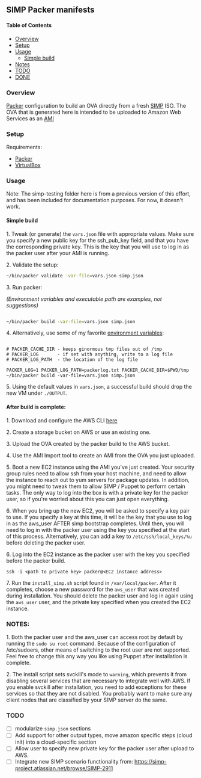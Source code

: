 ## SIMP Packer manifests

#### Table of Contents

* [Overview](#overview)
* [Setup](#setup)
* [Usage](#usage)
	* [Simple build](#simple-build)
* [Notes](#notes)
* [TODO](#todo)
* [DONE](#done)

### Overview

[Packer](https://packer.io) configuration to build an OVA directly from a fresh [SIMP](https://github.com/NationalSecurityAgency/SIMP) ISO. The OVA that is generated here is intended to be uploaded to Amazon Web Services as an [AMI](http://docs.aws.amazon.com/AWSEC2/latest/UserGuide/AMIs.html)

### Setup

Requirements:
  - [Packer](https://www.packer.io/downloads.html)
  - [VirtualBox](https://www.virtualbox.org/wiki/Downloads)

### Usage

Note: The simp-testing folder here is from a previous version of this effort, and has been included for documentation purposes. For now, it doesn't work.

#### Simple build

1\. Tweak (or generate) the `vars.json` file with appropriate values. Make sure you specify a new public key for the ssh_pub_key field, and that you have the corresponding private key. This is the key that you will use to log in as the packer user after your AMI is running.

2\. Validate the setup:

```sh
~/bin/packer validate -var-file=vars.json simp.json
```

3\. Run packer:

_(Environment variables and executable path are examples, not suggestions)_

```sh

~/bin/packer build -var-file=vars.json simp.json

```
4\. Alternatively, use some of my favorite [environment variables](https://www.packer.io/docs/other/environmental-variables.html):
```

# PACKER_CACHE_DIR - keeps ginormous tmp files out of /tmp
# PACKER_LOG       - if set with anything, write to a log file
# PACKER_LOG_PATH  - the location of the log file

PACKER_LOG=1 PACKER_LOG_PATH=packerlog.txt PACKER_CACHE_DIR=$PWD/tmp  ~/bin/packer build -var-file=vars.json simp.json
```

5\. Using the default values in `vars.json`, a successful build should drop the new VM under `./OUTPUT`.

#### After build is complete:

1\. Download and configure the AWS CLI [here](http://docs.aws.amazon.com/cli/latest/userguide/cli-chap-getting-set-up.html)

2\. Create a storage bucket on AWS or use an existing one.

3\. Upload the OVA created by the packer build to the AWS bucket.

4\. Use the AMI Import tool to create an AMI from the OVA you just uploaded.

5\. Boot a new EC2 instance using the AMI you've just created. Your security group rules need to allow ssh from your host machine, and need to allow the instance to reach out to yum servers for package updates. In addition, you might need to tweak them to allow SIMP / Puppet to perform certain tasks. The only way to log into the box is with a private key for the packer user, so if you're worried about this you can just open everything.

6\. When you bring up the new EC2, you will be asked to specify a key pair to use. If you specify a key at this time, it will be the key that you use to log in as the aws_user AFTER simp bootstrap completes. Until then, you will need to log in with the packer user using the key you specified at the start of this process. Alternatively, you can add a key to `/etc/ssh/local_keys/%u` before deleting the packer user.

6\. Log into the EC2 instance as the packer user with the key you specified before the packer build.
```
ssh -i <path to private key> packer@<EC2 instance address>
```

7\. Run the `install_simp.sh` script found in `/var/local/packer`. After it completes, choose a new password for the `aws_user` that was created during installation. You should delete the packer user and log in again using the `aws_user` user, and the private key specified when you created the EC2 instance.

### NOTES:

1\. Both the packer user and the aws_user can access root by default by running the `sudo su root` command. Because of the configuration of /etc/sudoers, other means of switching to the root user are not supported. Feel free to change this any way you like using Puppet after installation is complete.

2\. The install script sets svckill's mode to `warning`, which prevents it from disabling several services that are necessary to integrate well with AWS. If you enable svckill after installation, you need to add exceptions for these services so that they are not disabled. You probably want to make sure any client nodes that are classified by your SIMP server do the same.


### TODO
- [ ] modularize `simp.json` sections
- [ ] Add support for other output types, move amazon specific steps (cloud init) into a cloud-specific section
- [ ] Allow user to specify new private key for the packer user after upload to AWS.
- [ ] Integrate new SIMP scenario functionality from: https://simp-project.atlassian.net/browse/SIMP-2911
